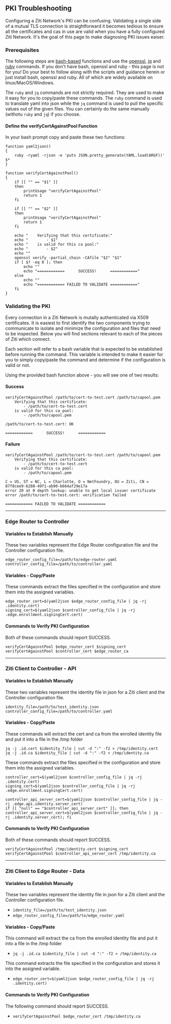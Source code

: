 ## PKI Troubleshooting

Configuring a Ziti Network's PKI can be confusing. Validating a single side of a mutual TLS connection is
straightforward it becomes tedious to ensure all the certificates and cas in use are valid when you have a fully
configured Ziti Network.  It's the goal of this page to make diagnosing PKI issues eaiser.

### Prerequisites

The following steps are [bash-based](https://en.wikipedia.org/wiki/Bash_(Unix_shell)) functions and use the
[openssl](https://www.openssl.org/), [jq](https://stedolan.github.io/jq/) and [ruby](https://www.ruby-lang.org/en/)
commands. If you don't have bash, openssl and ruby - this page is not for you! Do your best to follow along with the
scripts and guidance herein or just install bash, openssl and ruby. All of which are widely available on
linux/MacOS/Windows.

The `ruby` and `jq` commands are not strictly required. They are used to make it easy for you to copy/paste these
commands. The `ruby` command is used to translate yaml into json while the `jq` command is used to pull the specific
values out of the given files. You can certainly do the same manually (withotu `ruby` and `jq`) if you choose.

#### Define the verifyCertAgainstPool Function

In your bash prompt copy and paste these two functions:

    function yaml2json()
    {
        ruby -ryaml -rjson -e 'puts JSON.pretty_generate(YAML.load(ARGF))' $*
    }

    function verifyCertAgainstPool()
    {
        if [[ "" == "$1" ]]
        then
            printUsage "verifyCertAgainstPool"
            return 1
        fi
        
        if [[ "" == "$2" ]]
        then
            printUsage "verifyCertAgainstPool"
            return 1
        fi

        echo "    Verifying that this certificate:"
        echo "        - $1"
        echo "    is valid for this ca pool:"
        echo "        - $2"
        echo ""
        openssl verify -partial_chain -CAfile "$2" "$1"
        if [ $? -eq 0 ]; then
            echo ""
            echo "============      SUCCESS!      ============"
        else
            echo ""
            echo "============ FAILED TO VALIDATE ============"
        fi
    }

### Validating the PKI

Every connection in a Ziti Network is mutally authenticated via X509 certificates. It is easiest to first identify the
two components trying to communicate to isolate and minimize the configuration and files that need to be inspected.
Below you will find sections relevant to each of the pieces of Ziti which connect.

Each section will refer to a bash variable that is expected to be established before running the command. This variable
is intended to make it easier for you to simply copy/paste the command and determine if the configuration is valid or
not.

Using the provided bash function above - you will see one of two results:

#### Success

    verifyCertAgainstPool /path/to/cert-to-test.cert /path/to/capool.pem
        Verifying that this certificate:
            - /path/to/cert-to-test.cert
        is valid for this ca pool:
            - /path/to/capool.pem

    /path/to/cert-to-test.cert: OK

    ============      SUCCESS!      ============

#### Failure

    verifyCertAgainstPool /path/to/cert-to-test.cert /path/to/capool.pem
        Verifying that this certificate:
            - /path/to/cert-to-test.cert
        is valid for this ca pool:
            - /path/to/capool.pem

    C = US, ST = NC, L = Charlotte, O = NetFoundry, OU = Ziti, CN = 87f8cee9-b288-49f1-ab90-b664af29e17a
    error 20 at 0 depth lookup: unable to get local issuer certificate
    error /path/to/cert-to-test.cert: verification failed

    ============ FAILED TO VALIDATE ============

--------------------------------------------------------------

### Edge Router to Controller

#### Variables to Establish Manually

These two variables represent the Edge Router configuration file and the Controller configuration file.

    edge_router_config_file=/path/to/edge-router.yaml
    controller_config_file=/path/to/controller.yaml

#### Variables - Copy/Paste

These commands extract the files specified in the configuration and store them into the assigned variables.

    edge_router_cert=$(yaml2json $edge_router_config_file | jq -rj .identity.cert)
    signing_cert=$(yaml2json $controller_config_file | jq -rj .edge.enrollment.signingCert.cert)

#### Commands to Verify PKI Configuration

Both of these commands should report SUCCESS.

    verifyCertAgainstPool $edge_router_cert $signing_cert
    verifyCertAgainstPool $controller_cert $edge_router_ca

--------------------------------------------------------------

### Ziti Client to Controller - API

#### Variables to Establish Manually

These two variables represent the identity file in json for a Ziti client and the Controller configuration file.

    identity_file=/path/to/test_identity.json
    controller_config_file=/path/to/controller.yaml

#### Variables - Copy/Paste

These commands will extract the cert and ca from the enrolled identity file and put it into a file in the /tmp folder

    jq -j .id.cert $identity_file | cut -d ":" -f2 > /tmp/identity.cert
    jq -j .id.ca $identity_file | cut -d ":" -f2 > /tmp/identity.ca

These commands extract the files specified in the configuration and store them into the assigned variables.

    controller_cert=$(yaml2json $controller_config_file | jq -rj .identity.cert)
    signing_cert=$(yaml2json $controller_config_file | jq -rj .edge.enrollment.signingCert.cert)
    
    controller_api_server_cert=$(yaml2json $controller_config_file | jq -rj .edge.api.identity.server_cert)
    if [[ "null" == "$controller_api_server_cert" ]]; then controller_api_server_cert=$(yaml2json $controller_config_file | jq -rj .identity.server_cert); fi

#### Commands to Verify PKI Configuration

Both of these commands should report SUCCESS.

    verifyCertAgainstPool /tmp/identity.cert $signing_cert
    verifyCertAgainstPool $controller_api_server_cert /tmp/identity.ca

--------------------------------------------------------------

### Ziti Client to Edge Router - Data

#### Variables to Establish Manually

These two variables represent the identity file in json for a Ziti client and the Controller configuration file.

* `identity_file=/path/to/test_identity.json`
* `edge_router_config_file=/path/to/edge_router.yaml`

#### Variables - Copy/Paste

This command will extract the ca from the enrolled identity file and put it into a file in the /tmp folder

* `jq -j .id.ca $identity_file | cut -d ":" -f2 > /tmp/identity.ca`

This command extracts the file specified in the configuration and stores it into the assigned variable.

* `edge_router_cert=$(yaml2json $edge_router_config_file | jq -rj .identity.cert)`

#### Commands to Verify PKI Configuration

The following command should report SUCCESS.

* `verifyCertAgainstPool $edge_router_cert /tmp/identity.ca`
